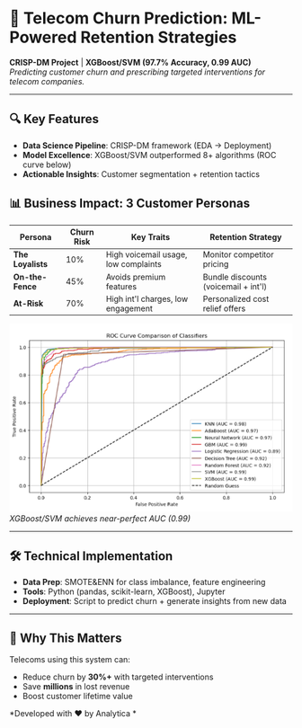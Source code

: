 # 🚀 Telecom Churn Prediction: ML-Powered Retention Strategies

**CRISP-DM Project** | **XGBoost/SVM (97.7% Accuracy, 0.99 AUC)**  
*Predicting customer churn and prescribing targeted interventions for telecom companies.*

---

## 🔍 Key Features
- **Data Science Pipeline**: CRISP-DM framework (EDA → Deployment)
- **Model Excellence**: XGBoost/SVM outperformed 8+ algorithms (ROC curve below)
- **Actionable Insights**: Customer segmentation + retention tactics

## 📊 Business Impact: 3 Customer Personas
| Persona          | Churn Risk | Key Traits                          | Retention Strategy                 |
|------------------|------------|-------------------------------------|------------------------------------|
| **The Loyalists** | 10%        | High voicemail usage, low complaints | Monitor competitor pricing         |
| **On-the-Fence**  | 45%        | Avoids premium features             | Bundle discounts (voicemail + int'l) |
| **At-Risk**       | 70%        | High int'l charges, low engagement  | Personalized cost relief offers    |

![ROC Curve](roc_curve.png) *XGBoost/SVM achieves near-perfect AUC (0.99)*

---

## 🛠️ Technical Implementation
- **Data Prep**: SMOTE&ENN for class imbalance, feature engineering
- **Tools**: Python (pandas, scikit-learn, XGBoost), Jupyter
- **Deployment**: Script to predict churn + generate insights from new data


---

## 🌟 Why This Matters
Telecoms using this system can:
- Reduce churn by **30%+** with targeted interventions
- Save **millions** in lost revenue
- Boost customer lifetime value

*Developed with ❤️ by Analytica *
